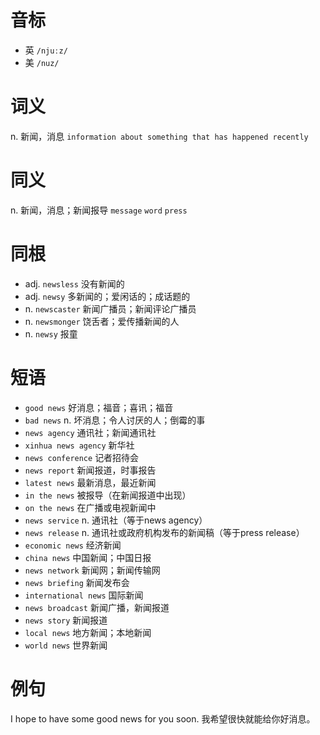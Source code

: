 # 音标

- 英 `/njuːz/`
- 美 `/nuz/`

# 词义

n. 新闻，消息
`information about something that has happened recently`

# 同义

n. 新闻，消息；新闻报导
`message` `word` `press`

# 同根

- adj. `newsless` 没有新闻的
- adj. `newsy` 多新闻的；爱闲话的；成话题的
- n. `newscaster` 新闻广播员；新闻评论广播员
- n. `newsmonger` 饶舌者；爱传播新闻的人
- n. `newsy` 报童

# 短语

- `good news` 好消息；福音；喜讯；福音
- `bad news` n. 坏消息；令人讨厌的人；倒霉的事
- `news agency` 通讯社；新闻通讯社
- `xinhua news agency` 新华社
- `news conference` 记者招待会
- `news report` 新闻报道，时事报告
- `latest news` 最新消息，最近新闻
- `in the news` 被报导（在新闻报道中出现）
- `on the news` 在广播或电视新闻中
- `news service` n. 通讯社（等于news agency）
- `news release` n. 通讯社或政府机构发布的新闻稿（等于press release）
- `economic news` 经济新闻
- `china news` 中国新闻；中国日报
- `news network` 新闻网；新闻传输网
- `news briefing` 新闻发布会
- `international news` 国际新闻
- `news broadcast` 新闻广播，新闻报道
- `news story` 新闻报道
- `local news` 地方新闻；本地新闻
- `world news` 世界新闻

# 例句

I hope to have some good news for you soon.
我希望很快就能给你好消息。


